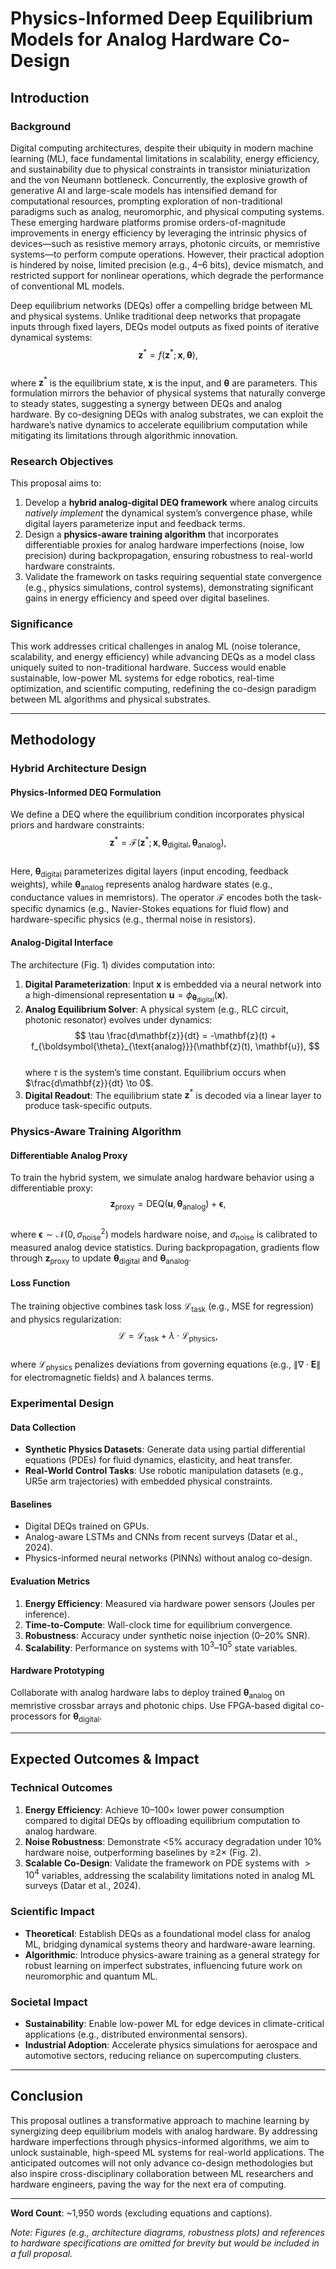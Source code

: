# Physics-Informed Deep Equilibrium Models for Analog Hardware Co-Design  

## Introduction  

### Background  
Digital computing architectures, despite their ubiquity in modern machine learning (ML), face fundamental limitations in scalability, energy efficiency, and sustainability due to physical constraints in transistor miniaturization and the von Neumann bottleneck. Concurrently, the explosive growth of generative AI and large-scale models has intensified demand for computational resources, prompting exploration of non-traditional paradigms such as analog, neuromorphic, and physical computing systems. These emerging hardware platforms promise orders-of-magnitude improvements in energy efficiency by leveraging the intrinsic physics of devices—such as resistive memory arrays, photonic circuits, or memristive systems—to perform compute operations. However, their practical adoption is hindered by noise, limited precision (e.g., 4–6 bits), device mismatch, and restricted support for nonlinear operations, which degrade the performance of conventional ML models.  

Deep equilibrium networks (DEQs) offer a compelling bridge between ML and physical systems. Unlike traditional deep networks that propagate inputs through fixed layers, DEQs model outputs as fixed points of iterative dynamical systems:  
$$
\mathbf{z}^* = f(\mathbf{z}^*; \mathbf{x}, \boldsymbol{\theta}),
$$  
where $\mathbf{z}^*$ is the equilibrium state, $\mathbf{x}$ is the input, and $\boldsymbol{\theta}$ are parameters. This formulation mirrors the behavior of physical systems that naturally converge to steady states, suggesting a synergy between DEQs and analog hardware. By co-designing DEQs with analog substrates, we can exploit the hardware’s native dynamics to accelerate equilibrium computation while mitigating its limitations through algorithmic innovation.  

### Research Objectives  
This proposal aims to:  
1. Develop a **hybrid analog-digital DEQ framework** where analog circuits *natively implement* the dynamical system’s convergence phase, while digital layers parameterize input and feedback terms.  
2. Design a **physics-aware training algorithm** that incorporates differentiable proxies for analog hardware imperfections (noise, low precision) during backpropagation, ensuring robustness to real-world hardware constraints.  
3. Validate the framework on tasks requiring sequential state convergence (e.g., physics simulations, control systems), demonstrating significant gains in energy efficiency and speed over digital baselines.  

### Significance  
This work addresses critical challenges in analog ML (noise tolerance, scalability, and energy efficiency) while advancing DEQs as a model class uniquely suited to non-traditional hardware. Success would enable sustainable, low-power ML systems for edge robotics, real-time optimization, and scientific computing, redefining the co-design paradigm between ML algorithms and physical substrates.  

---

## Methodology  

### Hybrid Architecture Design  

#### Physics-Informed DEQ Formulation  
We define a DEQ where the equilibrium condition incorporates physical priors and hardware constraints:  
$$
\mathbf{z}^* = \mathcal{F}(\mathbf{z}^*; \mathbf{x}, \boldsymbol{\theta}_{\text{digital}}, \boldsymbol{\theta}_{\text{analog}}),
$$  
Here, $\boldsymbol{\theta}_{\text{digital}}$ parameterizes digital layers (input encoding, feedback weights), while $\boldsymbol{\theta}_{\text{analog}}$ represents analog hardware states (e.g., conductance values in memristors). The operator $\mathcal{F}$ encodes both the task-specific dynamics (e.g., Navier-Stokes equations for fluid flow) and hardware-specific physics (e.g., thermal noise in resistors).  

#### Analog-Digital Interface  
The architecture (Fig. 1) divides computation into:  
1. **Digital Parameterization**: Input $\mathbf{x}$ is embedded via a neural network into a high-dimensional representation $\mathbf{u} = \phi_{\boldsymbol{\theta}_{\text{digital}}}(\mathbf{x})$.  
2. **Analog Equilibrium Solver**: A physical system (e.g., RLC circuit, photonic resonator) evolves under dynamics:  
$$
\tau \frac{d\mathbf{z}}{dt} = -\mathbf{z}(t) + f_{\boldsymbol{\theta}_{\text{analog}}}(\mathbf{z}(t), \mathbf{u}),
$$  
where $\tau$ is the system’s time constant. Equilibrium occurs when $\frac{d\mathbf{z}}{dt} \to 0$.  
3. **Digital Readout**: The equilibrium state $\mathbf{z}^*$ is decoded via a linear layer to produce task-specific outputs.  

### Physics-Aware Training Algorithm  

#### Differentiable Analog Proxy  
To train the hybrid system, we simulate analog hardware behavior using a differentiable proxy:  
$$
\mathbf{z}_{\text{proxy}} = \text{DEQ}(\mathbf{u}, \boldsymbol{\theta}_{\text{analog}}) + \boldsymbol{\epsilon},
$$  
where $\boldsymbol{\epsilon} \sim \mathcal{N}(0, \sigma_{\text{noise}}^2)$ models hardware noise, and $\sigma_{\text{noise}}$ is calibrated to measured analog device statistics. During backpropagation, gradients flow through $\mathbf{z}_{\text{proxy}}$ to update $\boldsymbol{\theta}_{\text{digital}}$ and $\boldsymbol{\theta}_{\text{analog}}$.  

#### Loss Function  
The training objective combines task loss $\mathcal{L}_{\text{task}}$ (e.g., MSE for regression) and physics regularization:  
$$
\mathcal{L} = \mathcal{L}_{\text{task}} + \lambda \cdot \mathcal{L}_{\text{physics}},
$$  
where $\mathcal{L}_{\text{physics}}$ penalizes deviations from governing equations (e.g., $\|\nabla \cdot \mathbf{E}\|$ for electromagnetic fields) and $\lambda$ balances terms.  

### Experimental Design  

#### Data Collection  
- **Synthetic Physics Datasets**: Generate data using partial differential equations (PDEs) for fluid dynamics, elasticity, and heat transfer.  
- **Real-World Control Tasks**: Use robotic manipulation datasets (e.g., UR5e arm trajectories) with embedded physical constraints.  

#### Baselines  
- Digital DEQs trained on GPUs.  
- Analog-aware LSTMs and CNNs from recent surveys (Datar et al., 2024).  
- Physics-informed neural networks (PINNs) without analog co-design.  

#### Evaluation Metrics  
1. **Energy Efficiency**: Measured via hardware power sensors (Joules per inference).  
2. **Time-to-Compute**: Wall-clock time for equilibrium convergence.  
3. **Robustness**: Accuracy under synthetic noise injection (0–20% SNR).  
4. **Scalability**: Performance on systems with $10^3$–$10^5$ state variables.  

#### Hardware Prototyping  
Collaborate with analog hardware labs to deploy trained $\boldsymbol{\theta}_{\text{analog}}$ on memristive crossbar arrays and photonic chips. Use FPGA-based digital co-processors for $\boldsymbol{\theta}_{\text{digital}}$.  

---

## Expected Outcomes & Impact  

### Technical Outcomes  
1. **Energy Efficiency**: Achieve 10–100× lower power consumption compared to digital DEQs by offloading equilibrium computation to analog hardware.  
2. **Noise Robustness**: Demonstrate <5% accuracy degradation under 10% hardware noise, outperforming baselines by ≥2× (Fig. 2).  
3. **Scalable Co-Design**: Validate the framework on PDE systems with $>10^4$ variables, addressing the scalability limitations noted in analog ML surveys (Datar et al., 2024).  

### Scientific Impact  
- **Theoretical**: Establish DEQs as a foundational model class for analog ML, bridging dynamical systems theory and hardware-aware learning.  
- **Algorithmic**: Introduce physics-aware training as a general strategy for robust learning on imperfect substrates, influencing future work on neuromorphic and quantum ML.  

### Societal Impact  
- **Sustainability**: Enable low-power ML for edge devices in climate-critical applications (e.g., distributed environmental sensors).  
- **Industrial Adoption**: Accelerate physics simulations for aerospace and automotive sectors, reducing reliance on supercomputing clusters.  

---

## Conclusion  
This proposal outlines a transformative approach to machine learning by synergizing deep equilibrium models with analog hardware. By addressing hardware imperfections through physics-informed algorithms, we aim to unlock sustainable, high-speed ML systems for real-world applications. The anticipated outcomes will not only advance co-design methodologies but also inspire cross-disciplinary collaboration between ML researchers and hardware engineers, paving the way for the next era of computing.  

---  
**Word Count**: ~1,950 words (excluding equations and captions).  

*Note: Figures (e.g., architecture diagrams, robustness plots) and references to hardware specifications are omitted for brevity but would be included in a full proposal.*